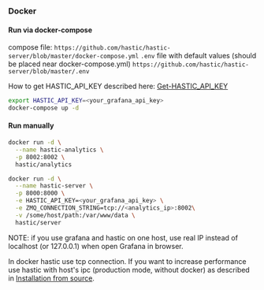### Docker

#### Run via docker-compose

compose file:
`https://github.com/hastic/hastic-server/blob/master/docker-compose.yml`
`.env` file with default values (should be placed near docker-compose.yml)
`https://github.com/hastic/hastic-server/blob/master/.env`

How to get HASTIC_API_KEY described here: [Get-HASTIC_API_KEY](https://github.com/hastic/hastic-server/wiki/Get-HASTIC_API_KEY)

```bash
export HASTIC_API_KEY=<your_grafana_api_key>
docker-compose up -d
```

#### Run manually
```bash
docker run -d \
  --name hastic-analytics \
  -p 8002:8002 \
  hastic/analytics

docker run -d \
  --name hastic-server \
  -p 8000:8000 \
  -e HASTIC_API_KEY=<your_grafana_api_key> \
  -e ZMQ_CONNECTION_STRING=tcp://<analytics_ip>:8002\
  -v /some/host/path:/var/www/data \
  hastic/server
```

NOTE: if you use grafana and hastic on one host, use real IP instead of localhost (or 127.0.0.1) when open Grafana in browser.

In docker hastic use tcp connection. If you want to increase performance use hastic with host's ipc (production mode, without docker) as described in [Installation from source](https://github.com/hastic/hastic-server/wiki/Installation-from-source).